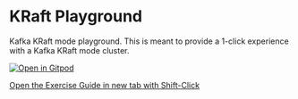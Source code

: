 # KRaft Playground

Kafka KRaft mode playground. This is meant to provide a 1-click experience with a Kafka KRaft mode cluster.

[![Open in Gitpod](https://gitpod.io/button/open-in-gitpod.svg)](https://gitpod.io/#https://github.com/confluentinc/learn-kafka-kraft)

[Open the Exercise Guide in new tab with Shift-Click](http://confluent-learn-kafka.s3-website-us-west-2.amazonaws.com/kraft-playground/)
